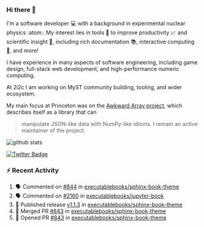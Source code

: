 ### Hi there 👋 

I'm a software developer 💻 with a background in experimental nuclear physics :atom:. My interest lies in tools :wrench: to improve productivity :chart_with_upwards_trend: and scientific insight :telescope:, including rich documentation 📚, interactive computing 🧮, and more! 

I have experience in many aspects of software engineering, including game design, full-stack web development, and high-performance numeric computing. 

At 2i2c I am working on MyST community building, tooling, and wider ecosystem. 

My main focus at Princeton was on the [Awkward Array project](awkward-array.org/), which describes itself as a library that can 
> manipulate JSON-like data with NumPy-like idioms. I remain an active maintainer of the project. 

![github stats](https://github-readme-stats.vercel.app/api?username=agoose77&show_icons=true&hide_rank=true&hide_title=true&bg_color=30,e76445,904e95&text_color=efe3ec&icon_color=efe3ec)
<!--
**agoose77/agoose77** is a ✨ _special_ ✨ repository because its `README.md` (this file) appears on your GitHub profile.

Here are some ideas to get you started:

- 🔭 I’m currently working on ...
- 🌱 I’m currently learning ...
- 👯 I’m looking to collaborate on ...
- 🤔 I’m looking for help with ...
- 💬 Ask me about ...
- 📫 How to reach me: ...
- 😄 Pronouns: ...
- ⚡ Fun fact: ...
-->

[![Twitter Badge](https://img.shields.io/twitter/follow/agoose77?style=flat-square&logo=Twitter&logoColor=white&color=cornflowerblue)](https://twitter.com/agoose77)

### :zap: Recent Activity

<!--START_SECTION:activity-->
1. 🗣 Commented on [#844](https://github.com/executablebooks/sphinx-book-theme/pull/844#issuecomment-2163340339) in [executablebooks/sphinx-book-theme](https://github.com/executablebooks/sphinx-book-theme)
2. 🗣 Commented on [#2160](https://github.com/executablebooks/jupyter-book/issues/2160#issuecomment-2163179768) in [executablebooks/jupyter-book](https://github.com/executablebooks/jupyter-book)
3. 🚀 Published release [v1.1.3](https://github.com/executablebooks/sphinx-book-theme/releases/tag/v1.1.3) in [executablebooks/sphinx-book-theme](https://github.com/executablebooks/sphinx-book-theme)
4. 🎉 Merged PR [#843](https://github.com/executablebooks/sphinx-book-theme/pull/843) in [executablebooks/sphinx-book-theme](https://github.com/executablebooks/sphinx-book-theme)
5. 💪 Opened PR [#843](https://github.com/executablebooks/sphinx-book-theme/pull/843) in [executablebooks/sphinx-book-theme](https://github.com/executablebooks/sphinx-book-theme)
<!--END_SECTION:activity-->
